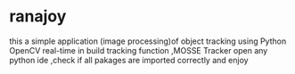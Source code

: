 # ranajoy

this a simple application (image processing)of object tracking using Python OpenCV real-time in build tracking function ,MOSSE Tracker
open any python ide ,check if all pakages are imported correctly and enjoy 

